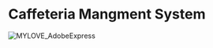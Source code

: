 # Caffeteria Mangment System



![MYLOVE_AdobeExpress](https://github.com/BaselIzz/finalGradproject/assets/102633816/75c7311b-ddf3-4fc0-a2f2-078b4f568ec9)
